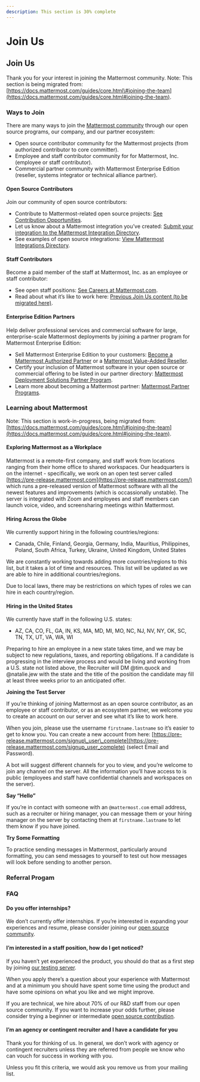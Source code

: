 ```yaml
---
description: This section is 30% complete
---
```


# Join Us

## Join Us

Thank you for your interest in joining the Mattermost community. Note: This section is being migrated from: [https://docs.mattermost.com/guides/core.html\#joining-the-team](https://docs.mattermost.com/guides/core.html#joining-the-team).

### Ways to Join

There are many ways to join the [Mattermost community](https://docs.mattermost.com/process/community-overview.html) through our open source programs, our company, and our partner ecosystem:

* Open source contributor community for the Mattermost projects \(from authorized contributor to core committer\).
* Employee and staff contributor community for for Mattermost, Inc. \(employee or staff contributor\).
* Commercial partner community with Mattermost Enterprise Edition \(reseller, systems integrator or technical alliance partner\).

#### Open Source Contributors

Join our community of open source contributors:

* Contribute to Mattermost-related open source projects: [See Contribution Opportunities](https://mattermost.com/contribute/).
* Let us know about a Mattermost integration you’ve created: [Submit your integration to the Mattermost Integration Directory](https://spinpunch.wufoo.com/forms/mattermost-integrations-and-installers/).
* See examples of open source integrations: [View Mattermost Integrations Directory](https://integrations.mattermost.com/).

#### Staff Contributors

Become a paid member of the staff at Mattermost, Inc. as an employee or staff contributor:

* See open staff positions: [See Careers at Mattermost.com](https://mattermost.com/careers/).
* Read about what it’s like to work here: [Previous Join Us content \(to be migrated here\)](https://docs.mattermost.com/guides/core.html#joining-the-team).

#### Enterprise Edition Partners

Help deliver professional services and commercial software for large, enterprise-scale Mattermost deployments by joining a partner program for Mattermost Enterprise Edition:

* Sell Mattermost Enterprise Edition to your customers: [Become a Mattermost Authorized Partner](https://docs.mattermost.com/process/partner-programs.html#mattermost-authorized-partner-program) or a [Mattermost Value-Added Reseller](https://docs.mattermost.com/process/partner-programs.html#mattermost-value-added-reseller-program).
* Certify your inclusion of Mattermost software in your open source or commercial offering to be listed in our partner directory: [Mattermost Deployment Solutions Partner Program](https://docs.mattermost.com/process/partner-programs.html#mattermost-deployment-solutions-partner-program).
* Learn more about becoming a Mattermost partner: [Mattermost Partner Programs](https://docs.mattermost.com/process/partner-programs.html).

### Learning about Mattermost

Note: This section is work-in-progress, being migrated from: [https://docs.mattermost.com/guides/core.html\#joining-the-team](https://docs.mattermost.com/guides/core.html#joining-the-team).

#### Exploring Mattermost as a Workplace

Mattermost is a remote-first company, and staff work from locations ranging from their home office to shared workspaces. Our headquarters is on the internet - specifically, we work on an open test server called [https://pre-release.mattermost.com](https://pre-release.mattermost.com/) which runs a pre-released version of Mattermost software with all the newest features and improvements \(which is occassionally unstable\). The server is integrated with Zoom and employees and staff members can launch voice, video, and screensharing meetings within Mattermost.

#### Hiring Across the Globe

We currently support hiring in the following countries/regions:
* Canada, Chile, Finland, Georgia, Germany, India, Mauritius, Philippines, Poland, South Africa, Turkey, Ukraine, United Kingdom, United States

We are constantly working towards adding more countries/regions to this list, but it takes a lot of time and resources. This list will be updated as we are able to hire in additional countries/regions.

Due to local laws, there may be restrictions on which types of roles we can hire in each country/region.

#### Hiring in the United States

We currently have staff in the following U.S. states:
* AZ, CA, CO, FL, GA, IN, KS, MA, MD, MI, MO, NC, NJ, NV, NY, OK, SC, TN, TX, UT, VA, WA, WI

Preparing to hire an employee in a new state takes time, and we may be subject to new regulations, taxes, and reporting obligations. If a candidate is progressing in the interview process and would be living and working from a U.S. state not listed above, the Recruiter will DM @tim.quock and @natalie.jew with the state and the title of the position the candidate may fill at least three weeks prior to an anticipated offer.

**Joining the Test Server**

If you’re thinking of joining Mattermost as an open source contributor, as an employee or staff contributor, or as an ecosystem partner, we welcome you to create an account on our server and see what it’s like to work here.

When you join, please use the username `firstname.lastname` so it’s easier to get to know you. You can create a new account from here: [https://pre-release.mattermost.com/signup\_user\_complete](https://pre-release.mattermost.com/signup_user_complete) \(select Email and Password\).

A bot will suggest different channels for you to view, and you’re welcome to join any channel on the server. All the information you’ll have access to is public \(employees and staff have confidential channels and workspaces on the server\).

**Say “Hello”**

If you’re in contact with someone with an `@mattermost.com` email address, such as a recruiter or hiring manager, you can message them or your hiring manager on the server by contacting them at `firstname.lastname` to let them know if you have joined.

**Try Some Formatting**

To practice sending messages in Mattermost, particularly around formatting, you can send messages to yourself to test out how messages will look before sending to another person.

### Referral Progam 


### FAQ

#### Do you offer internships?

We don’t currently offer internships. If you’re interested in expanding your experiences and resume, please consider joining our [open source community](https://mattermost.com/contribute).

#### I’m interested in a staff position, how do I get noticed?

If you haven’t yet experienced the product, you should do that as a first step by joining [our testing server](https://community.mattermost.com).

When you apply there’s a question about your experience with Mattermost and at a minimum you should have spent some time using the product and have some opinions on what you like and we might improve.

If you are technical, we hire about 70% of our R&D staff from our open source community. If you want to increase your odds further, please consider trying a beginner or intermediate [open source contribution](https://mattermost.com/contribute/).

#### I’m an agency or contingent recruiter and I have a candidate for you

Thank you for thinking of us. In general, we don’t work with agency or contingent recruiters unless they are referred from people we know who can vouch for success in working with you.

Unless you fit this criteria, we would ask you remove us from your mailing list.

